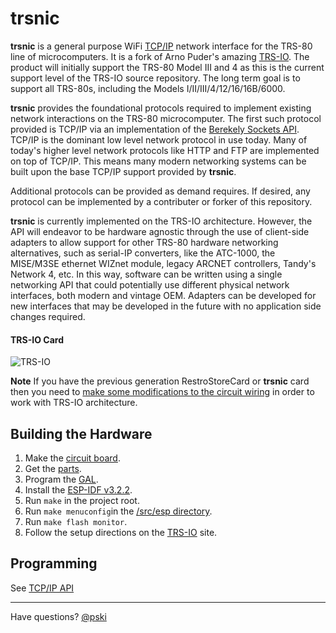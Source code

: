 # trsnic

**trsnic** is a general purpose WiFi [TCP/IP](https://en.wikipedia.org/wiki/Internet_protocol_suite) network interface for the TRS-80 line of microcomputers.  It is a fork of Arno Puder's amazing [TRS-IO](https://github.com/apuder/TRS-IO).  The product will initially support the TRS-80 Model III and 4 as this is the current support level of the TRS-IO source repository.  The long term goal is to support all TRS-80s, including the Models I/II/III/4/12/16/16B/6000.

**trsnic** provides the foundational protocols required to implement existing network interactions on the TRS-80 microcomputer.  The first such protocol provided is TCP/IP via an implementation of the [Berekely Sockets API](https://en.wikipedia.org/wiki/Berkeley_sockets).  TCP/IP is the dominant low level network protocol in use today.  Many of today's higher level network protocols like HTTP and FTP are implemented on top of TCP/IP.  This means many modern networking systems can be built upon the base TCP/IP support provided by **trsnic**.

Additional protocols can be provided as demand requires. If desired, any protocol can be implemented by a contributer or forker of this repository.  

**trsnic** is currently implemented on the TRS-IO architecture.  However, the API will endeavor to be hardware agnostic through the use of client-side adapters to allow support for other TRS-80 hardware networking alternatives, such as serial-IP converters, like the ATC-1000, the MISE/M3SE ethernet WIZnet module, legacy ARCNET controllers, Tandy's Network 4, etc.  In this way, software can be written using a single networking API that could potentially use different physical network interfaces, both modern and vintage OEM. Adapters can be developed for new interfaces that may be developed in the future with no application side changes required.

#### TRS-IO Card
![TRS-IO](./doc/trs-io-card-v1.png)

**Note** If you have the previous generation RestroStoreCard or **trsnic** card then you need to [make some modifications to the circuit wiring](./doc/rs_fix.md) in order to work with TRS-IO architecture.

## Building the Hardware

1. Make the [circuit board](./kicad/v1).
2. Get the [parts](./doc/build.md).
3. Program the [GAL](./gal).
4. Install the [ESP-IDF v3.2.2](https://github.com/espressif/esp-idf/tree/v3.2.2).
5. Run `make` in the project root.
6. Run `make menuconfig`in the [/src/esp directory](./src/esp).
7. Run `make flash monitor`.
8. Follow the setup directions on the [TRS-IO](https://github.com/apuder/TRS-IO) site.


## Programming

See [TCP/IP API](./doc/tcp_ip.md) 

-----
Have questions? [@pski](https://github.com)


